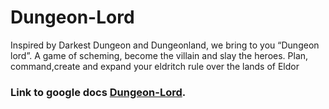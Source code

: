 # Dungeon-Lord
Inspired by Darkest Dungeon and Dungeonland, we bring to you “Dungeon lord”. A game of scheming, become the villain and slay the heroes. Plan, command,create and expand your eldritch rule over the lands of Eldor

### Link to google docs [Dungeon-Lord](https://docs.google.com/document/d/1PUtTgg-cJ_a4qvnBEDW9haNUd6Dafr9eZwg3b1vdZdk/edit?usp=sharing).
